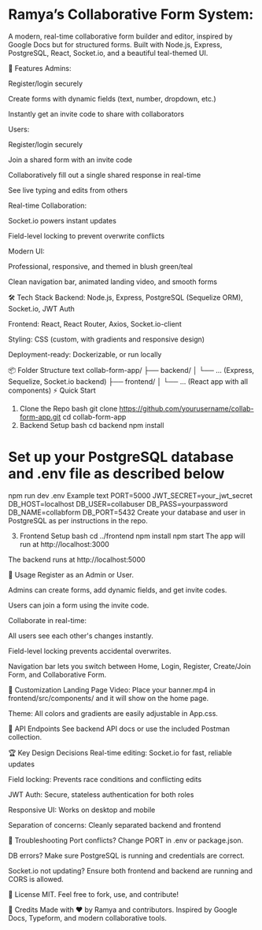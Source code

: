 # Ramya’s Collaborative Form System:

A modern, real-time collaborative form builder and editor, inspired by Google Docs but for structured forms.
Built with Node.js, Express, PostgreSQL, React, Socket.io, and a beautiful teal-themed UI.

🚀 Features
Admins:

Register/login securely

Create forms with dynamic fields (text, number, dropdown, etc.)

Instantly get an invite code to share with collaborators

Users:

Register/login securely

Join a shared form with an invite code

Collaboratively fill out a single shared response in real-time

See live typing and edits from others

Real-time Collaboration:

Socket.io powers instant updates

Field-level locking to prevent overwrite conflicts

Modern UI:

Professional, responsive, and themed in blush green/teal

Clean navigation bar, animated landing video, and smooth forms

🛠️ Tech Stack
Backend: Node.js, Express, PostgreSQL (Sequelize ORM), Socket.io, JWT Auth

Frontend: React, React Router, Axios, Socket.io-client

Styling: CSS (custom, with gradients and responsive design)

Deployment-ready: Dockerizable, or run locally

📦 Folder Structure
text
collab-form-app/
├── backend/
│   └── ... (Express, Sequelize, Socket.io backend)
├── frontend/
│   └── ... (React app with all components)
⚡ Quick Start
1. Clone the Repo
bash
git clone https://github.com/yourusername/collab-form-app.git
cd collab-form-app
2. Backend Setup
bash
cd backend
npm install
# Set up your PostgreSQL database and .env file as described below
npm run dev
.env Example
text
PORT=5000
JWT_SECRET=your_jwt_secret
DB_HOST=localhost
DB_USER=collabuser
DB_PASS=yourpassword
DB_NAME=collabform
DB_PORT=5432
Create your database and user in PostgreSQL as per instructions in the repo.

3. Frontend Setup
bash
cd ../frontend
npm install
npm start
The app will run at http://localhost:3000

The backend runs at http://localhost:5000

📝 Usage
Register as an Admin or User.

Admins can create forms, add dynamic fields, and get invite codes.

Users can join a form using the invite code.

Collaborate in real-time:

All users see each other's changes instantly.

Field-level locking prevents accidental overwrites.

Navigation bar lets you switch between Home, Login, Register, Create/Join Form, and Collaborative Form.

🎨 Customization
Landing Page Video:
Place your banner.mp4 in frontend/src/components/ and it will show on the home page.

Theme:
All colors and gradients are easily adjustable in App.css.

🧩 API Endpoints
See backend API docs or use the included Postman collection.

🏆 Key Design Decisions
Real-time editing: Socket.io for fast, reliable updates

Field locking: Prevents race conditions and conflicting edits

JWT Auth: Secure, stateless authentication for both roles

Responsive UI: Works on desktop and mobile

Separation of concerns: Cleanly separated backend and frontend

🐞 Troubleshooting
Port conflicts? Change PORT in .env or package.json.

DB errors? Make sure PostgreSQL is running and credentials are correct.

Socket.io not updating? Ensure both frontend and backend are running and CORS is allowed.

📄 License
MIT.
Feel free to fork, use, and contribute!

🙏 Credits
Made with ❤️ by Ramya and contributors.
Inspired by Google Docs, Typeform, and modern collaborative tools.
